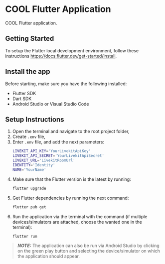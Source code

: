# COOL Flutter Application

COOL Flutter application.

## Getting Started

To setup the Flutter local development environment, follow these
instructions https://docs.flutter.dev/get-started/install.

## Install the app

Before starting, make sure you have the following installed:

- Flutter SDK
- Dart SDK
- Android Studio or Visual Studio Code

## Setup Instructions

1. Open the terminal and navigate to the root project folder,
2. Create `.env` file,
3. Enter `.env` file, and add the next parameters:
   ```bash
   LIVEKIT_API_KEY='YourLivekitApiKey'
   LIVEKIT_API_SECRET='YourLivekitApiSecret'
   LIVEKIT_URL='LivekitRoomUrl'
   IDENTITY='Identity'
   NAME='YourName'
   ```
4. Make sure that the Flutter version is the latest by running:
   ```bash
   flutter upgrade
   ```
5. Get Flutter dependencies by running the next command:
   ```bash
   flutter pub get
   ```
6. Run the application via the terminal with the command (if multiple devices/simulators are attached, choose the wanted one in the terminal):
   ```bash
   flutter run
   ```

> **_NOTE:_**
> The application can also be run via Android Studio by clicking on the green play button and selecting the device/simulator on which the application should appear.
